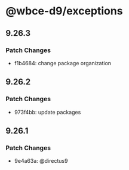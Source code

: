# @wbce-d9/exceptions

## 9.26.3

### Patch Changes

- f1b4684: change package organization

## 9.26.2

### Patch Changes

- 973f4bb: update packages

## 9.26.1

### Patch Changes

- 9e4a63a: @directus9
